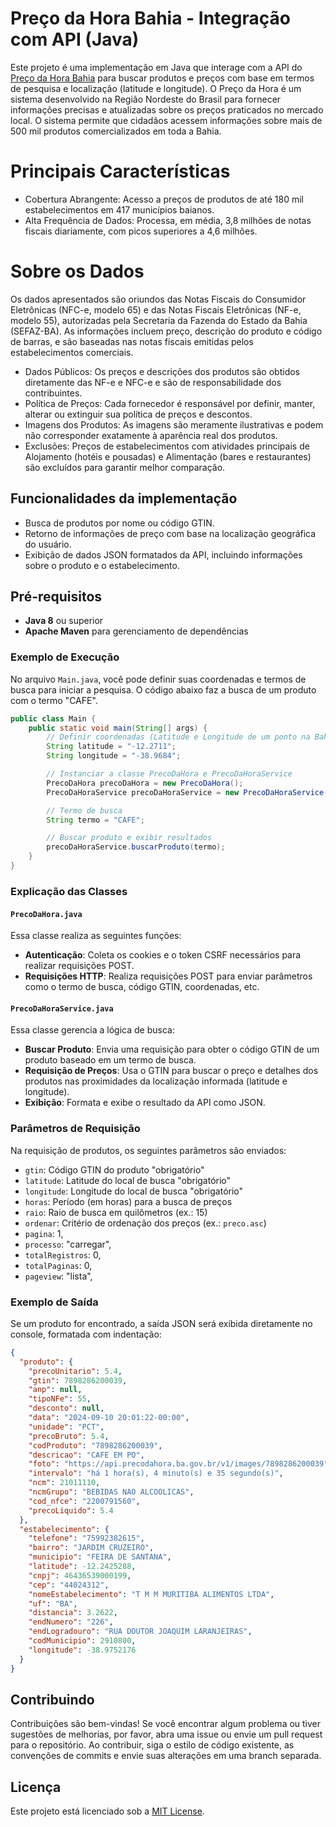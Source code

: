 # Preço da Hora Bahia - Integração com API (Java)

Este projeto é uma implementação em Java que interage com a API do [Preço da Hora Bahia](https://precodahora.ba.gov.br/) para buscar produtos e preços com base em termos de pesquisa e localização (latitude e longitude). O Preço da Hora é um sistema desenvolvido na Região Nordeste do Brasil para fornecer informações precisas e atualizadas sobre os preços praticados no mercado local. O sistema permite que cidadãos acessem informações sobre mais de 500 mil produtos comercializados em toda a Bahia.


# Principais Características
- Cobertura Abrangente: Acesso a preços de produtos de até 180 mil estabelecimentos em 417 municípios baianos.
- Alta Frequência de Dados: Processa, em média, 3,8 milhões de notas fiscais diariamente, com picos superiores a 4,6 milhões.


# Sobre os Dados
Os dados apresentados são oriundos das Notas Fiscais do Consumidor Eletrônicas (NFC-e, modelo 65) e das Notas Fiscais Eletrônicas (NF-e, modelo 55), autorizadas pela Secretaria da Fazenda do Estado da Bahia (SEFAZ-BA). As informações incluem preço, descrição do produto e código de barras, e são baseadas nas notas fiscais emitidas pelos estabelecimentos comerciais.

- Dados Públicos: Os preços e descrições dos produtos são obtidos diretamente das NF-e e NFC-e e são de responsabilidade dos contribuintes.
- Política de Preços: Cada fornecedor é responsável por definir, manter, alterar ou extinguir sua política de preços e descontos.
- Imagens dos Produtos: As imagens são meramente ilustrativas e podem não corresponder exatamente à aparência real dos produtos.
- Exclusões: Preços de estabelecimentos com atividades principais de Alojamento (hotéis e pousadas) e Alimentação (bares e restaurantes) são excluídos para garantir melhor comparação.

## Funcionalidades da implementação

- Busca de produtos por nome ou código GTIN.
- Retorno de informações de preço com base na localização geográfica do usuário.
- Exibição de dados JSON formatados da API, incluindo informações sobre o produto e o estabelecimento.

## Pré-requisitos

- **Java 8** ou superior
- **Apache Maven** para gerenciamento de dependências


### Exemplo de Execução

No arquivo `Main.java`, você pode definir suas coordenadas e termos de busca para iniciar a pesquisa. O código abaixo faz a busca de um produto com o termo "CAFE".

```java
public class Main {
    public static void main(String[] args) {
        // Definir coordenadas (Latitude e Longitude de um ponto na Bahia)
        String latitude = "-12.2711";
        String longitude = "-38.9684";

        // Instanciar a classe PrecoDaHora e PrecoDaHoraService
        PrecoDaHora precoDaHora = new PrecoDaHora();
        PrecoDaHoraService precoDaHoraService = new PrecoDaHoraService(precoDaHora, latitude, longitude);

        // Termo de busca
        String termo = "CAFE";

        // Buscar produto e exibir resultados
        precoDaHoraService.buscarProduto(termo);
    }
}
```

### Explicação das Classes

#### `PrecoDaHora.java`
Essa classe realiza as seguintes funções:
- **Autenticação**: Coleta os cookies e o token CSRF necessários para realizar requisições POST.
- **Requisições HTTP**: Realiza requisições POST para enviar parâmetros como o termo de busca, código GTIN, coordenadas, etc.

#### `PrecoDaHoraService.java`
Essa classe gerencia a lógica de busca:
- **Buscar Produto**: Envia uma requisição para obter o código GTIN de um produto baseado em um termo de busca.
- **Requisição de Preços**: Usa o GTIN para buscar o preço e detalhes dos produtos nas proximidades da localização informada (latitude e longitude).
- **Exibição**: Formata e exibe o resultado da API como JSON.

### Parâmetros de Requisição

Na requisição de produtos, os seguintes parâmetros são enviados:

- `gtin`: Código GTIN do produto "obrigatório"
- `latitude`: Latitude do local de busca "obrigatório"
- `longitude`: Longitude do local de busca "obrigatório"
- `horas`: Período (em horas) para a busca de preços
- `raio`: Raio de busca em quilômetros (ex.: 15)
- `ordenar`: Critério de ordenação dos preços (ex.: `preco.asc`)
- `pagina`: 1,
- `processo`: "carregar",
- `totalRegistros`: 0,
- `totalPaginas`: 0,
-  `pageview`: "lista",

### Exemplo de Saída

Se um produto for encontrado, a saída JSON será exibida diretamente no console, formatada com indentação:

```json
{
  "produto": {
    "precoUnitario": 5.4,
    "gtin": 7898286200039,
    "anp": null,
    "tipoNFe": 55,
    "desconto": null,
    "data": "2024-09-10 20:01:22-00:00",
    "unidade": "PCT",
    "precoBruto": 5.4,
    "codProduto": "7898286200039",
    "descricao": "CAFE EM PO",
    "foto": "https://api.precodahora.ba.gov.br/v1/images/7898286200039",
    "intervalo": "há 1 hora(s), 4 minuto(s) e 35 segundo(s)",
    "ncm": 21011110,
    "ncmGrupo": "BEBIDAS NAO ALCOOLICAS",
    "cod_nfce": "2200791560",
    "precoLiquido": 5.4
  },
  "estabelecimento": {
    "telefone": "75992382615",
    "bairro": "JARDIM CRUZEIRO",
    "municipio": "FEIRA DE SANTANA",
    "latitude": -12.2425288,
    "cnpj": 46436539000199,
    "cep": "44024312",
    "nomeEstabelecimento": "T M M MURITIBA ALIMENTOS LTDA",
    "uf": "BA",
    "distancia": 3.2622,
    "endNumero": "226",
    "endLogradouro": "RUA DOUTOR JOAQUIM LARANJEIRAS",
    "codMunicipio": 2910800,
    "longitude": -38.9752176
  }
}
```

## Contribuindo

Contribuições são bem-vindas! Se você encontrar algum problema ou tiver sugestões de melhorias, por favor, abra uma issue ou envie um pull request para o repositório. Ao contribuir, siga o estilo de código existente, as convenções de commits e envie suas alterações em uma branch separada.

## Licença

Este projeto está licenciado sob a [MIT License](LICENSE).

